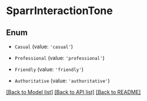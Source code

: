 # SparrInteractionTone


## Enum

* `Casual` (value: `'casual'`)

* `Professional` (value: `'professional'`)

* `Friendly` (value: `'friendly'`)

* `Authoritative` (value: `'authoritative'`)

[[Back to Model list]](../README.md#documentation-for-models) [[Back to API list]](../README.md#documentation-for-api-endpoints) [[Back to README]](../README.md)
